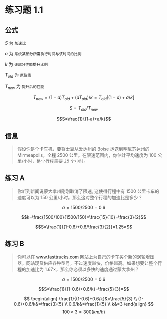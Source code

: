 # 练习题 1.1

## 公式

$S$ 为 `加速比`

$a$ 为 `系统某部分所需执行时间与该时间的比例`

$k$ 为 `该部分性能提升比例`

$T_{old}$ 为 `原性能`

$T_{new}$ 为 `提升后的性能`

$$T_{new}=(1-a)T_{old}+(aT_{old})/k=T_{old}[(1-a)+a/k]$$

$$S=T_{old}/T_{new}$$

$$S=\frac{1}{(1-a)+a/k}$$

## 信息

> 假设你是个卡车机，要将士豆从爱达州的 Boise 运迭到明尼苏达州的 Mirmeapolis，全程 2500 公里。在限速范围内，你估计平均速度为 100 公里/小时，整个行程需要 25 个小时。

## 练习 A

> 你听到新闻说蒙大拿州刚刚取消了限速, 这使得行程中有 1500 公里卡车的速度可以为 150 公里/小时。那么这对整个行程的加速比是多少？

$$a=1500/2500=0.6$$

$$k=\frac{1500/100}{1500/150}=\frac{15}{10}=\frac{3}{2}$$

$$S=\frac{1}{(1-0.6)+0.6/\frac{3}{2}}=1.25×$$

## 练习 B

> 你可以在 www.fasttrucks.com 网站上为自己的卡车买个新的涡轮增压器。网站现货供应各种型号，不过速度越快，价格越高。如果想要让整个行程的加速比为 1.67×，那么你必须以多快的速度通过蒙大拿州？

$$a=1500/2500=0.6$$

$$S=\frac{1}{(1-0.6)+0.6/k}=\frac{5}{3}×$$

$$
\begin{align}
\frac{1}{(1-0.6)+0.6/k}&=\frac{5}{3}  \\
(1-0.6)+0.6/k&=\frac{3}{5}            \\
0.6/k&=\frac{1}{5}         		      \\
k&=3
\end{align}
$$
$$100\times 3=300(km/h)$$